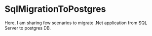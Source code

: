 # SqlMigrationToPostgres
Here, I am sharing few scenarios to migrate .Net application from SQL Server to postgres DB.
